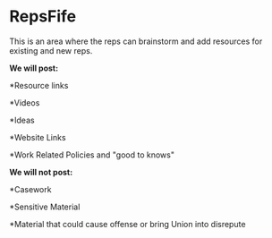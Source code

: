 # RepsFife
This is an area where the reps can brainstorm and add resources for existing and new reps. 

**We will post:**

*Resource links

*Videos

*Ideas

*Website Links

*Work Related Policies and "good to knows"

**We will not post:**

*Casework

*Sensitive Material

*Material that could cause offense or bring Union into disrepute
